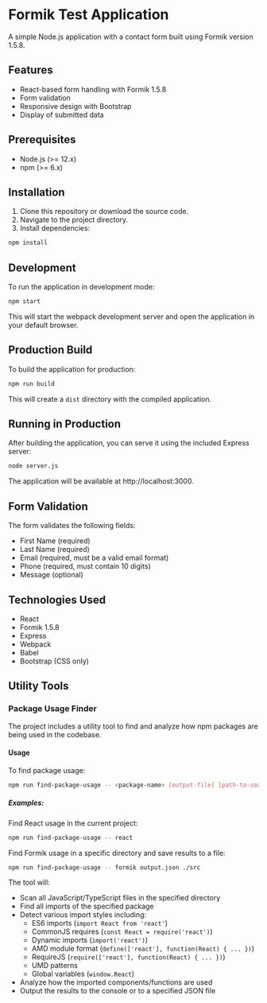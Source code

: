 # Formik Test Application

A simple Node.js application with a contact form built using Formik version 1.5.8.

## Features

- React-based form handling with Formik 1.5.8
- Form validation
- Responsive design with Bootstrap
- Display of submitted data

## Prerequisites

- Node.js (>= 12.x)
- npm (>= 6.x)

## Installation

1. Clone this repository or download the source code.
2. Navigate to the project directory.
3. Install dependencies:

```bash
npm install
```

## Development

To run the application in development mode:

```bash
npm start
```

This will start the webpack development server and open the application in your default browser.

## Production Build

To build the application for production:

```bash
npm run build
```

This will create a `dist` directory with the compiled application.

## Running in Production

After building the application, you can serve it using the included Express server:

```bash
node server.js
```

The application will be available at http://localhost:3000.

## Form Validation

The form validates the following fields:
- First Name (required)
- Last Name (required)
- Email (required, must be a valid email format)
- Phone (required, must contain 10 digits)
- Message (optional)

## Technologies Used

- React
- Formik 1.5.8
- Express
- Webpack
- Babel
- Bootstrap (CSS only) 

## Utility Tools

### Package Usage Finder

The project includes a utility tool to find and analyze how npm packages are being used in the codebase.

#### Usage

To find package usage:

```bash
npm run find-package-usage -- <package-name> [output-file] [path-to-search]
```

##### Examples:

Find React usage in the current project:
```bash
npm run find-package-usage -- react
```

Find Formik usage in a specific directory and save results to a file:
```bash
npm run find-package-usage -- formik output.json ./src
```

The tool will:
- Scan all JavaScript/TypeScript files in the specified directory
- Find all imports of the specified package
- Detect various import styles including:
  - ES6 imports (`import React from 'react'`)
  - CommonJS requires (`const React = require('react')`)
  - Dynamic imports (`import('react')`)
  - AMD module format (`define(['react'], function(React) { ... })`)
  - RequireJS (`require(['react'], function(React) { ... })`)
  - UMD patterns
  - Global variables (`window.React`)
- Analyze how the imported components/functions are used
- Output the results to the console or to a specified JSON file 